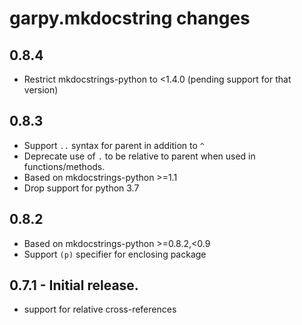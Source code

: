 # garpy.mkdocstring changes

## 0.8.4

- Restrict mkdocstrings-python to <1.4.0 (pending support for that version)

## 0.8.3
- Support `..` syntax for parent in addition to `^`
- Deprecate use of `.` to be relative to parent when used in functions/methods.
- Based on mkdocstrings-python >=1.1
- Drop support for python 3.7

## 0.8.2
- Based on mkdocstrings-python >=0.8.2,<0.9
- Support `(p)` specifier for enclosing package

## 0.7.1 - Initial release.

* support for relative cross-references

